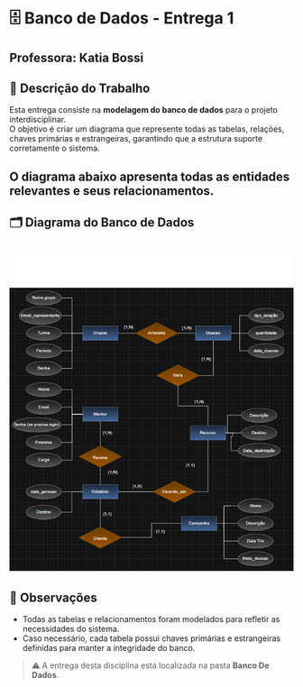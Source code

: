 # 🗄️ Banco de Dados - Entrega 1
 **Professora:** Katia Bossi
 ---
## 📖 Descrição do Trabalho
Esta entrega consiste na **modelagem do banco de dados** para o projeto interdisciplinar.  
O objetivo é criar um diagrama que represente todas as tabelas, relações, chaves primárias e estrangeiras, garantindo que a estrutura suporte corretamente o sistema.

O diagrama abaixo apresenta todas as entidades relevantes e seus relacionamentos.
---
## 🗂 Diagrama do Banco de Dados

![Diagrama do Banco de Dados](./diagrama.png)
---
## 📑 Observações
- Todas as tabelas e relacionamentos foram modelados para refletir as necessidades do sistema.  
- Caso necessário, cada tabela possui chaves primárias e estrangeiras definidas para manter a integridade do banco.  
> ⚠️ A entrega desta disciplina está localizada na pasta **Banco De Dados**.